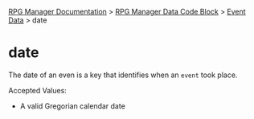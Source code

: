 [RPG Manager Documentation](../../index.md) >
[RPG Manager Data Code Block](../index.md) >
[Event Data](index.md) >
date

# date

The date of an even is a key that identifies when an `event` took place.

Accepted Values:
- A valid Gregorian calendar date
